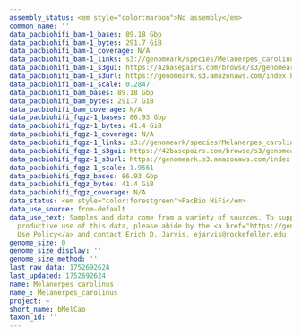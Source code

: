 ```yaml
---
assembly_status: <em style="color:maroon">No assembly</em>
common_name: ''
data_pacbiohifi_bam-1_bases: 89.18 Gbp
data_pacbiohifi_bam-1_bytes: 291.7 GiB
data_pacbiohifi_bam-1_coverage: N/A
data_pacbiohifi_bam-1_links: s3://genomeark/species/Melanerpes_carolinus/bMelCao1/genomic_data/pacbio_hifi/<br>
data_pacbiohifi_bam-1_s3gui: https://42basepairs.com/browse/s3/genomeark/species/Melanerpes_carolinus/bMelCao1/genomic_data/pacbio_hifi/
data_pacbiohifi_bam-1_s3url: https://genomeark.s3.amazonaws.com/index.html?prefix=species/Melanerpes_carolinus/bMelCao1/genomic_data/pacbio_hifi/
data_pacbiohifi_bam-1_scale: 0.2847
data_pacbiohifi_bam_bases: 89.18 Gbp
data_pacbiohifi_bam_bytes: 291.7 GiB
data_pacbiohifi_bam_coverage: N/A
data_pacbiohifi_fqgz-1_bases: 86.93 Gbp
data_pacbiohifi_fqgz-1_bytes: 41.4 GiB
data_pacbiohifi_fqgz-1_coverage: N/A
data_pacbiohifi_fqgz-1_links: s3://genomeark/species/Melanerpes_carolinus/bMelCao1/genomic_data/pacbio_hifi/<br>
data_pacbiohifi_fqgz-1_s3gui: https://42basepairs.com/browse/s3/genomeark/species/Melanerpes_carolinus/bMelCao1/genomic_data/pacbio_hifi/
data_pacbiohifi_fqgz-1_s3url: https://genomeark.s3.amazonaws.com/index.html?prefix=species/Melanerpes_carolinus/bMelCao1/genomic_data/pacbio_hifi/
data_pacbiohifi_fqgz-1_scale: 1.9561
data_pacbiohifi_fqgz_bases: 86.93 Gbp
data_pacbiohifi_fqgz_bytes: 41.4 GiB
data_pacbiohifi_fqgz_coverage: N/A
data_status: <em style="color:forestgreen">PacBio HiFi</em>
data_use_source: from-default
data_use_text: Samples and data come from a variety of sources. To support fair and
  productive use of this data, please abide by the <a href="https://genome10k.soe.ucsc.edu/data-use-policies/">Data
  Use Policy</a> and contact Erich D. Jarvis, ejarvis@rockefeller.edu, with any questions.
genome_size: 0
genome_size_display: ''
genome_size_method: ''
last_raw_data: 1752692624
last_updated: 1752692624
name: Melanerpes carolinus
name_: Melanerpes_carolinus
project: ~
short_name: bMelCao
taxon_id: ''
---
```

